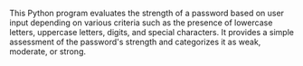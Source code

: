 This Python program evaluates the strength of a password based on user input depending on various criteria such as the presence of lowercase letters, uppercase letters, digits, and special characters. It provides a simple assessment of the password's strength and categorizes it as weak, moderate, or strong.

